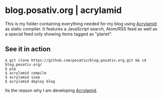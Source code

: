 # blog.posativ.org | acrylamid

This is my folder containing everything needed for my blog using
[Acrylamid][1] as static compiler. It features a JavaScript search,
Atom/RSS feed as well as a special feed only showing items tagged
as "planet".

## See it in action

    $ git clone https://github.com/posativ/blog.posativ.org.git && cd blog.posativ.org/
    $ pip
    $ acrylamid compile
    $ acrylamid view
    $ acrylamid deploy blog

Its the reason why I am developing [Acrylamid][1].

[1]: https://github.com/posativ/acrylamid/
